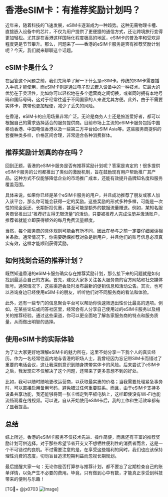 # 香港eSIM卡：有推荐奖励计划吗？

近年来，随着科技的飞速发展，eSIM卡逐渐成为一种趋势。这种无需物理卡槽、直接嵌入设备中的芯片，不仅为用户提供了更便捷的通信方式，还让跨境旅行变得更加轻松。尤其是在香港这样国际化程度极高的地区，eSIM卡的普及率和受欢迎程度更是节节攀升。那么，问题来了——香港的eSIM卡服务是否有推荐奖励计划呢？今天，我们就来聊聊这个话题。

## eSIM卡是什么？

在回答这个问题之前，我们先简单了解一下什么是eSIM卡。传统的SIM卡需要插入手机才能使用，而eSIM卡则是通过电子形式嵌入设备中的一种技术。它最大的优势在于灵活性，比如你可以轻松地在多个运营商之间切换，或者同时拥有本地号码和国际号码，这对于经常往返于不同国家的人来说尤其方便。此外，由于不需要实体卡，携带也更加轻便，减少了丢失的风险。

在香港，eSIM卡的应用场景非常广泛。无论是商务人士还是旅游爱好者，都可以根据自己的需求选择适合的服务提供商。目前市场上主流的eSIM卡服务包括中国移动香港、中国电信香港以及一些第三方平台如eSIM Asia等。这些服务商提供的套餐种类多样，价格区间合理，非常适合各种消费群体。

## 推荐奖励计划真的存在吗？

回到正题，香港的eSIM卡服务是否有推荐奖励计划呢？答案是肯定的！很多提供eSIM卡服务的公司都推出了类似的激励机制，旨在鼓励现有用户帮助推广其产品。这种方式不仅能够降低企业的市场推广成本，还能有效提升品牌知名度和服务覆盖范围。

具体来说，如果你已经是某个eSIM卡服务的用户，并且成功推荐了朋友或家人加入该平台，那么你可能会获得一定的奖励。这些奖励的形式多种多样，可能是一次性的现金返还、长期折扣优惠，甚至可能是额外的数据流量赠送。例如，某知名服务商曾推出过“推荐好友得无限流量”的活动，只要被推荐人完成注册并激活账户，推荐者就能立即获得额外的每月免费流量额度。

当然，每个服务商的具体规则可能会有所不同，因此在参与之前一定要仔细阅读相关条款。通常情况下，你需要确保推荐对象是新用户，并且他们的账号信息必须真实有效，这样才能顺利获得奖励。

## 如何找到合适的推荐计划？

既然知道香港的eSIM卡服务确实存在推荐奖励计划，那么接下来的问题就是如何找到最适合自己的方案。首先，建议大家多关注各大服务商的官方网站和社交媒体账号。通常情况下，这些渠道会及时发布最新的促销信息和活动公告。其次，也可以咨询身边已经使用eSIM卡的朋友，听听他们对不同服务商的看法和体验。

此外，还有一些专门的信息聚合平台可以帮助你快速筛选出性价比最高的选项。例如，在某些论坛或问答社区里，经常会有人分享自己使用过的eSIM卡服务以及相关的推荐经验。通过这些渠道，你可以更全面地了解各家服务商的特点和服务质量，从而做出明智的选择。

## 使用eSIM卡的实际体验

为了让大家更好地理解eSIM卡的魅力所在，这里不妨分享一下我个人的真实经历。作为一名经常往返内地与香港的职场人士，我曾经因为忘记带SIM卡而错过了重要的电话会议，这让我深刻意识到随身携带实体卡的风险。后来尝试了eSIM卡之后，我发现它不仅解决了这个问题，还带来了更多意想不到的好处。

比如，我可以随时随地更改运营商，以获取最实惠的价格；当我需要处理紧急事务时，可以直接启用备用号码，避免错过任何重要联系。而且，由于eSIM卡支持多设备共享功能，我还能够将同一张卡绑定到平板电脑上，这样即使没有Wi-Fi也能流畅观看在线视频。可以说，自从开始使用eSIM卡后，我的工作和生活效率都有了显著提高。

## 总结

综上所述，香港的eSIM卡服务不仅技术先进、操作简便，而且还有丰富的推荐奖励计划可供选择。对于那些希望节省开支又不想牺牲便利性的消费者而言，这是一个不可错过的良机。不过需要注意的是，在享受这些福利的同时，我们也应该保持理性消费的态度，切勿盲目追求短期利益而忽视长期规划。

最后提醒大家一句：无论你是否打算参与推荐计划，都不要忘了定期检查自己的账单详情，以免产生不必要的费用。毕竟，只有做到心中有数，才能真正享受到科技带来的便利与乐趣！

[TG💪+ @jx0703 ![Image](https://github.com/user-attachments/assets/dbca1d08-cadb-493c-b0ec-ad6f7a83f270)]